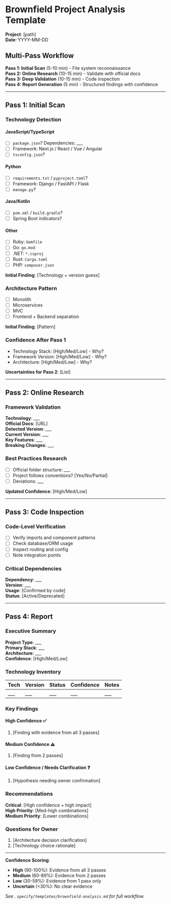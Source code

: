 # Brownfield Project Analysis Template

**Project**: [path]  
**Date**: YYYY-MM-DD

<!-- 
AGENT GUIDANCE:
4-pass systematic analysis: Scan → Research → Validate → Report
Do NOT guess. Mark uncertainties clearly.
-->

## Multi-Pass Workflow

**Pass 1: Initial Scan** (5-10 min) - File system reconnaissance  
**Pass 2: Online Research** (10-15 min) - Validate with official docs  
**Pass 3: Deep Validation** (10-15 min) - Code inspection  
**Pass 4: Report Generation** (5 min) - Structured findings with confidence

---

## Pass 1: Initial Scan

### Technology Detection

#### JavaScript/TypeScript
- [ ] `package.json`? Dependencies: ___
- [ ] Framework: Next.js / React / Vue / Angular
- [ ] `tsconfig.json`?

#### Python
- [ ] `requirements.txt` / `pyproject.toml`?
- [ ] Framework: Django / FastAPI / Flask
- [ ] `manage.py`?

#### Java/Kotlin
- [ ] `pom.xml` / `build.gradle`?
- [ ] Spring Boot indicators?

#### Other
- [ ] Ruby: `Gemfile`
- [ ] Go: `go.mod`
- [ ] .NET: `*.csproj`
- [ ] Rust: `Cargo.toml`
- [ ] PHP: `composer.json`

**Initial Finding**: [Technology + version guess]

### Architecture Pattern
- [ ] Monolith
- [ ] Microservices
- [ ] MVC
- [ ] Frontend + Backend separation

**Initial Finding**: [Pattern]

### Confidence After Pass 1
- Technology Stack: [High/Med/Low] - Why?
- Framework Version: [High/Med/Low] - Why?
- Architecture: [High/Med/Low] - Why?

**Uncertainties for Pass 2**: [List]

---

## Pass 2: Online Research

### Framework Validation
**Technology**: ___  
**Official Docs**: [URL]  
**Detected Version**: ___  
**Current Version**: ___  
**Key Features**: ___  
**Breaking Changes**: ___

### Best Practices Research
- [ ] Official folder structure: ___
- [ ] Project follows conventions? [Yes/No/Partial]
- [ ] Deviations: ___

**Updated Confidence**: [High/Med/Low]

---

## Pass 3: Code Inspection

### Code-Level Verification
- [ ] Verify imports and component patterns
- [ ] Check database/ORM usage
- [ ] Inspect routing and config
- [ ] Note integration points

### Critical Dependencies
**Dependency**: ___  
**Version**: ___  
**Usage**: [Confirmed by code]  
**Status**: [Active/Deprecated]

---

## Pass 4: Report

### Executive Summary
**Project Type**: ___  
**Primary Stack**: ___  
**Architecture**: ___  
**Confidence**: [High/Med/Low]

### Technology Inventory
| Tech | Version | Status | Confidence | Notes |
|------|---------|--------|------------|-------|
| ___ | ___ | ___ | ___ | ___ |

### Key Findings

#### High Confidence ✅
1. [Finding with evidence from all 3 passes]

#### Medium Confidence ⚠️
1. [Finding from 2 passes]

#### Low Confidence / Needs Clarification ❓
1. [Hypothesis needing owner confirmation]

### Recommendations
**Critical**: [High confidence + high impact]  
**High Priority**: [Med-high combinations]  
**Medium Priority**: [Lower combinations]

### Questions for Owner
1. [Architecture decision clarification]
2. [Technology choice rationale]

---

**Confidence Scoring**:
- **High** (90-100%): Evidence from all 3 passes
- **Medium** (60-89%): Evidence from 2 passes  
- **Low** (30-59%): Evidence from 1 pass only
- **Uncertain** (<30%): No clear evidence

*See `.specify/templates/brownfield-analysis.md` for full workflow.*
